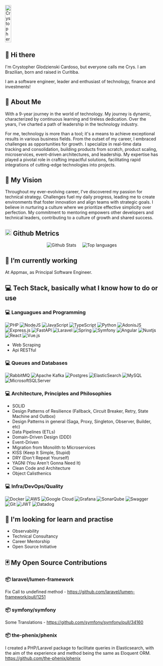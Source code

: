 <div style="display: flex; align-items: flex-start; justify-content: left;">
  <img src="https://avatars.githubusercontent.com/u/32658901?v=4" alt="Crystopher" width="20%">
</div>

## 👋 Hi there
I'm Crystopher Glodzienski Cardoso, but everyone calls me Crys. I am Brazilian, born and raised in Curitiba.

I am a software engineer, leader and enthusiast of technology, finance and investments!

## 🚀 About Me
With a 9-year journey in the world of technology. My journey is dynamic, characterized by continuous learning and tireless dedication. Over the years, I've charted a path of leadership in the technology industry.

For me, technology is more than a tool; it's a means to achieve exceptional results in various business fields. From the outset of my career, I embraced challenges as opportunities for growth. I specialize in real-time data tracking and consolidation, building products from scratch, product scaling, microservices, event-driven architectures, and leadership. My expertise has played a pivotal role in crafting impactful solutions, facilitating rapid integrations of cutting-edge technologies into projects.

## 👀 My Vision
Throughout my ever-evolving career, I've discovered my passion for technical strategy. Challenges fuel my daily progress, leading me to create environments that foster innovation and align teams with strategic goals. I believe in nurturing a culture where we prioritize effective simplicity over perfection. My commitment to mentoring empowers other developers and technical leaders, contributing to a culture of growth and shared success.

## <img src="https://github.com/get-icon/geticon/raw/master/icons/github-icon.svg" width="21px" height="21px"> Github Metrics
<div style="display: flex; align-items: flex-start; justify-content: center;">
  <img 
    src="https://github-readme-stats.vercel.app/api?username=glodzienski&show_icons=true&theme=tokyonight" 
    style="max-height: 200px; margin: 0 10px;" 
    alt="Github Stats"
  />
  <img 
    src="https://github-readme-stats.vercel.app/api/top-langs/?username=glodzienski&layout=compact&langs_count=15&theme=tokyonight"
    style="max-height: 300px; margin: 0 10px;"
    alt="Top languages"
  />
</div>

## 🦾 I’m currently working
At Appmax, as Principal Software Engineer.

## 💻 Tech Stack, basically what I know how to do or use

### 💻 Languagues and Programming
![PHP](https://img.shields.io/badge/php-%23777BB4.svg?style=for-the-badge&logo=php&logoColor=white)
![NodeJS](https://img.shields.io/badge/node.js-6DA55F?style=for-the-badge&logo=node.js&logoColor=white)
![JavaScript](https://img.shields.io/badge/javascript-%23323330.svg?style=for-the-badge&logo=javascript&logoColor=%23F7DF1E)
![TypeScript](https://img.shields.io/badge/typescript-%23007ACC.svg?style=for-the-badge&logo=typescript&logoColor=white)
![Python](https://img.shields.io/badge/python-3670A0?style=for-the-badge&logo=python&logoColor=ffdd54)
![AdonisJS](https://img.shields.io/badge/adonisjs-%23220052.svg?style=for-the-badge&logo=adonisjs&logoColor=white)
![Express.js](https://img.shields.io/badge/express.js-%23404d59.svg?style=for-the-badge&logo=express&logoColor=%2361DAFB)
![FastAPI](https://img.shields.io/badge/FastAPI-005571?style=for-the-badge&logo=fastapi)
![Laravel](https://img.shields.io/badge/laravel-%23FF2D20.svg?style=for-the-badge&logo=laravel&logoColor=white)
![Spring](https://img.shields.io/badge/spring-%236DB33F.svg?style=for-the-badge&logo=spring&logoColor=white)
![Symfony](https://img.shields.io/badge/symfony-%23000000.svg?style=for-the-badge&logo=symfony&logoColor=white)
![Angular](https://img.shields.io/badge/angular-%23DD0031.svg?style=for-the-badge&logo=angular&logoColor=white)
![Nuxtjs](https://img.shields.io/badge/Nuxt-002E3B?style=for-the-badge&logo=nuxtdotjs&logoColor=#00DC82)
![React](https://img.shields.io/badge/react-%2320232a.svg?style=for-the-badge&logo=react&logoColor=%2361DAFB)
![Vue.js](https://img.shields.io/badge/vuejs-%2335495e.svg?style=for-the-badge&logo=vuedotjs&logoColor=%234FC08D)
- Web Scraping
- Api RESTful

### 💻 Queues and Databases
![RabbitMQ](https://img.shields.io/badge/Rabbitmq-FF6600?style=for-the-badge&logo=rabbitmq&logoColor=white)
![Apache Kafka](https://img.shields.io/badge/Apache%20Kafka-000?style=for-the-badge&logo=apachekafka)
![Postgres](https://img.shields.io/badge/postgres-%23316192.svg?style=for-the-badge&logo=postgresql&logoColor=white)
![ElasticSearch](https://img.shields.io/badge/-ElasticSearch-005571?style=for-the-badge&logo=elasticsearch)
![MySQL](https://img.shields.io/badge/mysql-%2300f.svg?style=for-the-badge&logo=mysql&logoColor=white)
![MicrosoftSQLServer](https://img.shields.io/badge/Microsoft%20SQL%20Server-CC2927?style=for-the-badge&logo=microsoft%20sql%20server&logoColor=white)

### 💻 Architecture, Principles and Philosophies
- SOLID
- Design Patterns of Resilience (Fallback, Circuit Breaker, Retry, State Machine and Outbox) 
- Design Patterns in general (Saga, Proxy, Singleton, Observer, Builder, etc)
- Data Pipelines (ETLs)
- Domain-Driven Design (DDD)
- Event-Driven
- Migration from Monolith to Microservices
- KISS (Keep It Simple, Stupid)
- DRY (Don't Repeat Yourself)
- YAGNI (You Aren't Gonna Need It)
- Clean Code and Architecture
- Object Calisthenics

### 💻 Infra/DevOps/Quality
![Docker](https://img.shields.io/badge/docker-%230db7ed.svg?style=for-the-badge&logo=docker&logoColor=white)
![AWS](https://img.shields.io/badge/AWS-%23FF9900.svg?style=for-the-badge&logo=amazon-aws&logoColor=white)
![Google Cloud](https://img.shields.io/badge/GoogleCloud-%234285F4.svg?style=for-the-badge&logo=google-cloud&logoColor=white)
![Grafana](https://img.shields.io/badge/grafana-%23F46800.svg?style=for-the-badge&logo=grafana&logoColor=white)
![SonarQube](https://img.shields.io/badge/SonarQube-black?style=for-the-badge&logo=sonarqube&logoColor=4E9BCD)
![Swagger](https://img.shields.io/badge/-Swagger-%23Clojure?style=for-the-badge&logo=swagger&logoColor=white)
![Git](https://img.shields.io/badge/git-%23F05033.svg?style=for-the-badge&logo=git&logoColor=white)
![JWT](https://img.shields.io/badge/JWT-black?style=for-the-badge&logo=JSON%20web%20tokens)
![Datadog](https://img.shields.io/badge/datadog-%23632CA6.svg?style=for-the-badge&logo=datadog&logoColor=white)

## 🔭 I'm looking for learn and practise
- Observability
- Technical Consultancy
- Career Mentorship
- Open Source Initiative

## 🃏 My Open Source Contributions

### 📦 laravel/lumen-framework 
Fix Call to undefined method - https://github.com/laravel/lumen-framework/pull/1251

### 📦 symfony/symfony
Some Translations - https://github.com/symfony/symfony/pull/34160

### 📦 the-phenix/phenix
I created a PHP/Laravel package to facilitate queries in Elasticsearch, with the aim of the experience and method being the same as Eloquent ORM.
https://github.com/the-phenix/phenix

<!--
TODO:

- My Experience
- My Talks
- How to reach me, social media and this stuffs
- Sign my Blog Articles
- The Curitiba.js event that I Hel to organize

-->